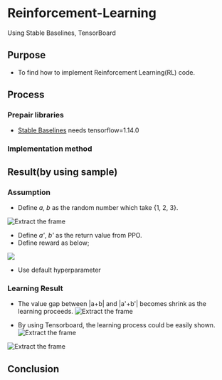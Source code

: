 # Reinforcement-Learning
Using Stable Baselines, TensorBoard

## Purpose

* To find how to implement Reinforcement Learning(RL) code.

## Process

### Prepair libraries
* [Stable Baselines](https://stable-baselines.readthedocs.io/en/master/) needs tensorflow=1.14.0

### Implementation method

## Result(by using sample)

### Assumption
* Define *a*, *b* as the random number which take {1, 2, 3}.

![Extract the frame](https://github.com/takanyanta/Reinforcement-Learning-Study/blob/main/pic1.png "process1")

* Define *a'*, *b'* as the return value from PPO.
* Define reward as below;

<img src="https://latex.codecogs.com/gif.latex?Reward\left\{&space;\begin{array}{ll}&space;&plus;1&space;&&space;(|a&plus;b|-|a'&plus;b'|&space;\leqq&space;1)&space;\\&space;-1&space;&&space;(otherwise)&space;\end{array}&space;\right." /> 

* Use default hyperparameter

### Learning Result
* The value gap between |a+b| and |a'+b'| becomes shrink as the learning proceeds.
![Extract the frame](https://github.com/takanyanta/Reinforcement-Learning-Study/blob/main/pic2.png "process1")

* By using Tensorboard, the learning process could be easily shown.
![Extract the frame](https://github.com/takanyanta/Reinforcement-Learning-Study/blob/main/pic3.png "process1")

![Extract the frame](https://github.com/takanyanta/Reinforcement-Learning-Study/blob/main/pic4.png "process1")

## Conclusion

